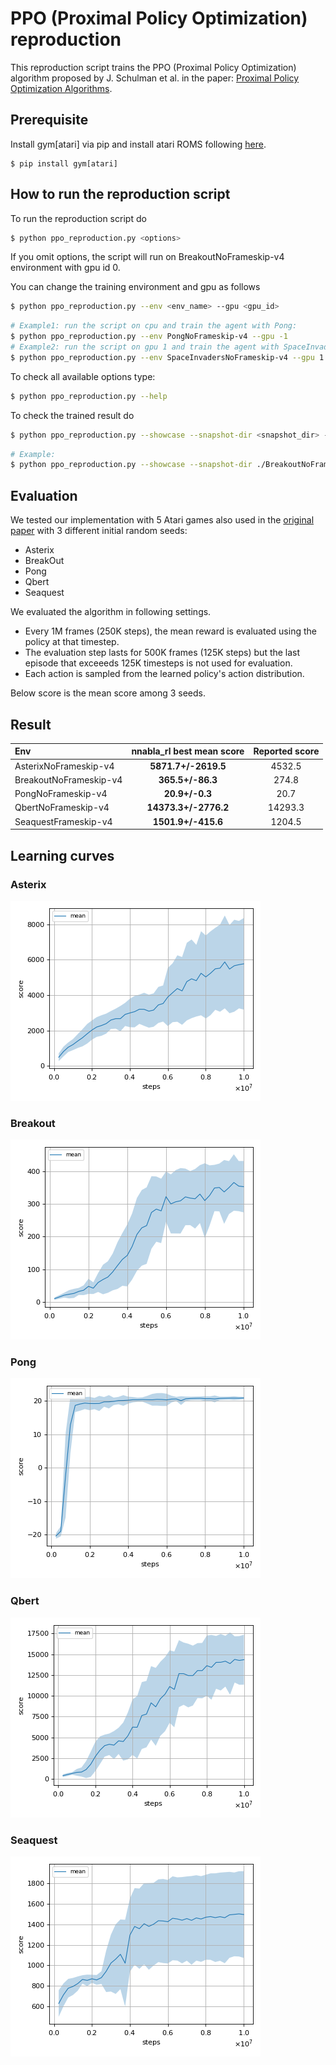 # PPO (Proximal Policy Optimization) reproduction

This reproduction script trains the PPO (Proximal Policy Optimization) algorithm proposed by J. Schulman et al. in the paper: [Proximal Policy Optimization Algorithms](https://arxiv.org/abs/1707.06347).

## Prerequisite

Install gym[atari] via pip and install atari ROMS following [here](https://github.com/mgbellemare/Arcade-Learning-Environment/tree/master/examples/python-rom-package).

```
$ pip install gym[atari]
```

## How to run the reproduction script

To run the reproduction script do

```sh
$ python ppo_reproduction.py <options>
```

If you omit options, the script will run on BreakoutNoFrameskip-v4 environment with gpu id 0.

You can change the training environment and gpu as follows

```sh
$ python ppo_reproduction.py --env <env_name> --gpu <gpu_id>
```

```sh
# Example1: run the script on cpu and train the agent with Pong:
$ python ppo_reproduction.py --env PongNoFrameskip-v4 --gpu -1
# Example2: run the script on gpu 1 and train the agent with SpaceInvaders:
$ python ppo_reproduction.py --env SpaceInvadersNoFrameskip-v4 --gpu 1
```

To check all available options type:

```sh
$ python ppo_reproduction.py --help
```

To check the trained result do

```sh
$ python ppo_reproduction.py --showcase --snapshot-dir <snapshot_dir> --render
```

```sh
# Example:
$ python ppo_reproduction.py --showcase --snapshot-dir ./BreakoutNoFrameskip-v4/seed-1/iteration-250000/ --render
```

## Evaluation

We tested our implementation with 5 Atari games also used in the [original paper](https://arxiv.org/abs/1707.06347) with 3 different initial random seeds:

- Asterix
- BreakOut
- Pong
- Qbert
- Seaquest

We evaluated the algorithm in following settings.

* Every 1M frames (250K steps), the mean reward is evaluated using the policy at that timestep. 
* The evaluation step lasts for 500K frames (125K steps) but the last episode that exceeeds 125K timesteps is not used for evaluation.
* Each action is sampled from the learned policy's action distribution.

Below score is the mean score among 3 seeds.

## Result

|Env|nnabla_rl best mean score|Reported score|
|:---|:---:|:---:|
|AsterixNoFrameskip-v4|**5871.7+/-2619.5**|4532.5|
|BreakoutNoFrameskip-v4|**365.5+/-86.3**|274.8|
|PongNoFrameskip-v4|**20.9+/-0.3**|20.7|
|QbertNoFrameskip-v4|**14373.3+/-2776.2**|14293.3|
|SeaquestFrameskip-v4|**1501.9+/-415.6**|1204.5|

## Learning curves

### Asterix

![Asterix Result](./reproduction_results/AsterixNoFrameskip-v4_results/result.png)

### Breakout

![Breakout Result](./reproduction_results/BreakoutNoFrameskip-v4_results/result.png)

### Pong

![Pong Result](./reproduction_results/PongNoFrameskip-v4_results/result.png)

### Qbert

![Qbert Result](./reproduction_results/QbertNoFrameskip-v4_results/result.png)

### Seaquest

![Seaquest Result](./reproduction_results/SeaquestNoFrameskip-v4_results/result.png)